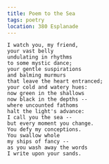```yaml
---
title: Poem to the Sea
tags: poetry
location: 380 Esplanade
---
```


    I watch you, my friend,
    your vast belly
    undulating in rhythms
    to some mystic dance;
    your gentle suspirations
    and balming murmurs
    that leave the heart entranced;
    your cold and watery hues:
    now green in the shallows
    now black in the depths --
    where uncounted fathoms
    halt the light's advance:
    I call you the sea --
    but every moment you change.
    You defy my conceptions.
    You swallow whole
    my ships of fancy --
    as you wash away the words
    I write upon your sands.


